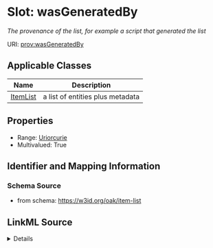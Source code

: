 # Slot: wasGeneratedBy
_The provenance of the list, for example a script that generated the list_


URI: [prov:wasGeneratedBy](http://www.w3.org/ns/prov#wasGeneratedBy)



<!-- no inheritance hierarchy -->




## Applicable Classes

| Name | Description |
| --- | --- |
[ItemList](ItemList.md) | a list of entities plus metadata






## Properties

* Range: [Uriorcurie](Uriorcurie.md)
* Multivalued: True








## Identifier and Mapping Information







### Schema Source


* from schema: https://w3id.org/oak/item-list




## LinkML Source

<details>
```yaml
name: wasGeneratedBy
description: The provenance of the list, for example a script that generated the list
from_schema: https://w3id.org/oak/item-list
rank: 1000
slot_uri: prov:wasGeneratedBy
multivalued: true
alias: wasGeneratedBy
owner: ItemList
domain_of:
- ItemList
range: uriorcurie

```
</details>